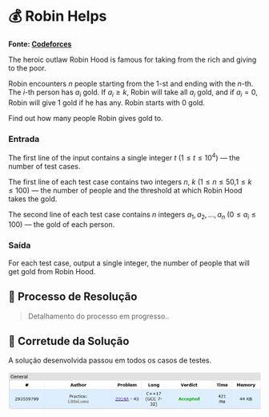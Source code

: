# 💰 Robin Helps

**Fonte: [Codeforces](https://codeforces.com/contest/2014/problem/A)**

The heroic outlaw Robin Hood is famous for taking from the rich and giving to the poor.

Robin encounters $n$ people starting from the $1$-st and ending with the $n$-th. The $i$-th person has $a_i$ gold. If $a_i≥k$, Robin will take all $a_i$ gold, and if $a_i=0$, Robin will give 1 gold if he has any. Robin starts with 0 gold.

Find out how many people Robin gives gold to.

### Entrada
The first line of the input contains a single integer $t$ ($1≤t≤10^4$) — the number of test cases.

The first line of each test case contains two integers $n$, $k$ ($1≤n≤50$,$1≤k≤100$) — the number of people and the threshold at which Robin Hood takes the gold.

The second line of each test case contains $n$ integers $a_1,a_2,…,a_n$ ($0≤a_i≤100$) — the gold of each person.

### Saída
For each test case, output a single integer, the number of people that will get gold from Robin Hood.


## 🧩 Processo de Resolução

> Detalhamento do processo em progresso..

## 📝 Corretude da Solução
A solução desenvolvida passou em todos os casos de testes.

![Accepted](img/accepted.png)